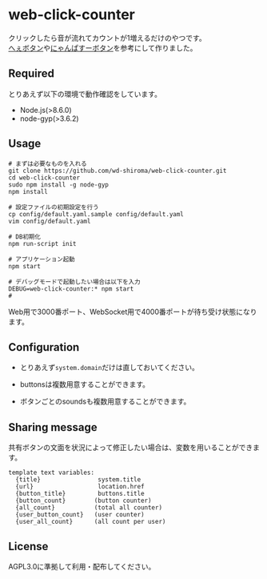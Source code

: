 # web-click-counter

クリックしたら音が流れてカウントが1増えるだけのやつです。  
[へぇボタン](http://tech.speee.jp/entry/2581)や[にゃんぱすーボタン](http://nyanpass.com)を参考にして作りました。

## Required

とりあえず以下の環境で動作確認をしています。

- Node.js(>8.6.0)
- node-gyp(>3.6.2)

## Usage

```
# まずは必要なものを入れる
git clone https://github.com/wd-shiroma/web-click-counter.git
cd web-click-counter
sudo npm install -g node-gyp
npm install

# 設定ファイルの初期設定を行う
cp config/default.yaml.sample config/default.yaml
vim config/default.yaml

# DB初期化
npm run-script init

# アプリケーション起動
npm start

# デバッグモードで起動したい場合は以下を入力
DEBUG=web-click-counter:* npm start
# 
```

Web用で3000番ポート、WebSocket用で4000番ポートが待ち受け状態になります。

## Configuration

- とりあえず`system.domain`だけは直しておいてください。

- buttonsは複数用意することができます。

- ボタンごとのsoundsも複数用意することができます。

## Sharing message

共有ボタンの文面を状況によって修正したい場合は、変数を用いることができます。

```
template text variables:
  {title}                system.title
  {url}                  location.href
  {button_title}         buttons.title
  {button_count}        (button counter)
  {all_count}           (total all counter)
  {user_button_count}   (user counter)
  {user_all_count}      (all count per user)
```

## License

AGPL3.0に準拠して利用・配布してください。
